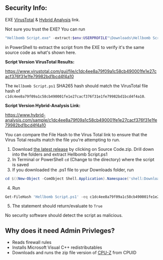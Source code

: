 ## Security Info:

EXE [VirusTotal](https://www.virustotal.com/gui/file/22a537dc88cfa45d192c49f5b3a08fd98accd90809622c51a0c657e233efb2e1) & [Hybrid Analysis](https://www.hybrid-analysis.com/sample/22a537dc88cfa45d192c49f5b3a08fd98accd90809622c51a0c657e233efb2e1) link.

Not sure you trust the EXE? You can run
```powershell
"Hellbomb Script.exe" -extract:$env:USERPROFILE"\Downloads\Hellbomb Script.ps1"
```
in PowerShell to extract the script from the EXE to verify it's the same source code as what's shown here.

**Script Version VirusTotal Results:**

https://www.virustotal.com/gui/file/c1dc4ee8a79f09a1c58cb490001fe1e27cacf376f31e1fe79982bd1bcd4f4a10

The ``Hellbomb Script.ps1`` SHA265 hash should match the VirusTotal file hash of ``c1dc4ee8a79f09a1c58cb490001fe1e27cacf376f31e1fe79982bd1bcd4f4a10``.

**Script Version Hybrid-Analysis Link:**

https://www.hybrid-analysis.com/sample/c1dc4ee8a79f09a1c58cb490001fe1e27cacf376f31e1fe79982bd1bcd4f4a10

You can compare the File Hash to the Virus Total link to ensure that the Virus Total results match the file you're attempting to run.

1. Download [the latest release](https://github.com/helldivers2fixes/HellbombScript/releases/latest) by clicking on Source Code.zip. Drill down into the folders and extract Hellbomb Script.ps1
2. In Terminal or PowerShell ``cd`` (Change to the directory) where the script is saved
3. If you downloaded the .ps1 file to your Downloads folder, run
```powershell
cd $((New-Object -ComObject Shell.Application).Namespace('shell:Downloads').Self.Path)
```
4. Run
```powershell
Get-FileHash 'Hellbomb Script.ps1' -eq c1dc4ee8a79f09a1c58cb490001fe1e27cacf376f31e1fe79982bd1bcd4f4a10
```
5. The statement should return/evaluate to ``True``

No security software should detect the script as malicious.

## Why does it need Admin Privleges?
- Reads firewall rules
- Installs Microsoft Visual C++ redistributables
- Downloads and runs the zip file version of [CPU-Z](https://www.cpuid.com/softwares/cpu-z.html) from CPUID
